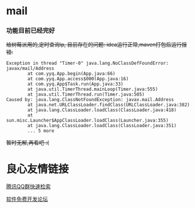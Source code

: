 # mail

### 功能目前已经完好

~~给树莓派用的,定时查询ip, 目前存在的问题: idea运行正常,maven打包后运行报错:~~
```
Exception in thread "Timer-0" java.lang.NoClassDefFoundError: javax/mail/Address
        at com.yyq.App.begin(App.java:66)
        at com.yyq.App.access$000(App.java:16)
        at com.yyq.App$Task.run(App.java:33)
        at java.util.TimerThread.mainLoop(Timer.java:555)
        at java.util.TimerThread.run(Timer.java:505)
Caused by: java.lang.ClassNotFoundException: javax.mail.Address
        at java.net.URLClassLoader.findClass(URLClassLoader.java:382)
        at java.lang.ClassLoader.loadClass(ClassLoader.java:418)
        at sun.misc.Launcher$AppClassLoader.loadClass(Launcher.java:355)
        at java.lang.ClassLoader.loadClass(ClassLoader.java:351)
        ... 5 more
```

~~暂时无解,再看吧 :(~~


 # 良心友情链接

[腾讯QQ群快速检索](http://u.720life.cn/s/8cf73f7c)

[软件免费开发论坛](http://u.720life.cn/s/bbb01dc0)